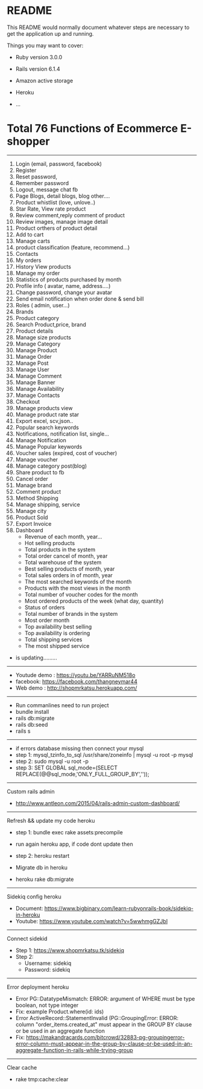 # README

This README would normally document whatever steps are necessary to get the
application up and running.

Things you may want to cover:

* Ruby version 3.0.0

* Rails version 6.1.4

* Amazon active storage 

* Heroku

* ...
# Total 76 Functions of Ecommerce E-shopper
----------------------------------------------------------------------------------------------------------------------------------------------------------------------
1. Login (email, password, facebook)
2. Register
3. Reset password,
4. Remember password
5. Logout, message chat fb
6. Page Blogs, detail blogs, blog other....
7. Product whistlist (love, unlove..)
8. Star Rate, View rate product
9. Review comment,reply comment of product
10. Review images, manage image detail
11. Product orthers of product detail
12. Add to cart
13. Manage carts
14. product classification (feature, recommend...)
15. Contacts
16. My orders 
17. History View products
18. Manage my order
19. Statistics of products purchased by month
20. Profile info ( avatar, name, address....)
21. Change password, change your avatar
22. Send email notification when order done & send bill
23. Roles ( admin, user...)
24. Brands
25. Product category
26. Search Product,price, brand
27. Product details
28. Manage size products
29. Manage Category
30. Manage Product
31. Manage Order
32. Manage Post
33. Manage User
34. Manage Comment
35. Manage Banner
36. Manage Availability
37. Manage Contacts
38. Checkout
39. Manage products view
40. Manage product rate star
41. Export excel, scv,json..
42. Popular search keywords
43. Notifications, notification list, single...
44. Manage Notification
45. Manage Popular keywords
46. Voucher sales (expired, cost of voucher)
47. Manage voucher
48. Manage category post(blog)
49. Share product to fb
50. Cancel order
51. Manage brand
52. Comment product
53. Method Shipping
54. Manage shipping, service
55. Manage city
56. Product Sold
57. Export Invoice
58. Dashboard 
    + Revenue of each month, year...
    + Hot selling products
    + Total products in the system
    + Total order cancel of month, year
    + Total warehouse of the system
    + Best selling products of month, year
    + Total sales orders in of month, year
    + The most searched keywords of the month
    + Products with the most views in the month
    + Total number of voucher codes for the month
    + Most ordered products of the week (what day, quantity)
    + Status of orders
    + Total number of brands in the system
    + Most order month
    + Top availability best selling
    + Top availability is ordering 
    + Total shipping services
    + The most shipped service

- is updating.........
----------------------------------------------------------------------------------
- Youtude demo : https://youtu.be/YARRuNM518o 
- facebook: https://facebook.com/thangneymar44
- Web demo : http://shopmrkatsu.herokuapp.com/
----------------------------------------------------------------------------------
- Run commanlines need to run project 
- bundle install
- rails db:migrate
- rails db:seed
- rails s
-----------------------------------------------------------------------------------
- if errors database missing then connect your mysql
- step 1:  mysql_tzinfo_to_sql /usr/share/zoneinfo | mysql -u root -p mysql
- step 2:  sudo mysql -u root -p
- step 3:  SET GLOBAL sql_mode=(SELECT REPLACE(@@sql_mode,'ONLY_FULL_GROUP_BY',''));
------------------------------------------------------------------------------------
Custom rails admin 
- http://www.antleon.com/2015/04/rails-admin-custom-dashboard/
------------------------------------------------------------------------------------
Refresh && update my code heroku
- step 1: bundle exec rake assets:precompile 
+ run again heroku app, if code dont update then
- step 2: heroku restart
+ Migrate db in heroku 
- heroku rake db:migrate
----------------------------------------------------------------------------------
Sidekiq config heroku 
+ Document:  https://www.bigbinary.com/learn-rubyonrails-book/sidekiq-in-heroku 
+ Youtube: https://www.youtube.com/watch?v=5wwhmgGZJbI
----------------------------------------------------------------------------------
Connect sidekid
+ Step 1: https://www.shopmrkatsu.tk/sidekiq
+ Step 2:
  + Username: sidekiq
  + Password: sidekiq
-----------------------------------------------------------------------------------
Error deployment heroku
- Error PG::DatatypeMismatch: ERROR: argument of WHERE must be type boolean, not type integer
- Fix: example Product.where(id: ids)
- Error ActiveRecord::StatementInvalid (PG::GroupingError: ERROR: column "order_items.created_at" must appear in the GROUP BY clause or be used in an aggregate function
- Fix: https://makandracards.com/bitcrowd/32883-pg-groupingerror-error-column-must-appear-in-the-group-by-clause-or-be-used-in-an-aggregate-function-in-rails-while-trying-group
-----------------------------------------------------------------------------------
Clear cache
- rake tmp:cache:clear